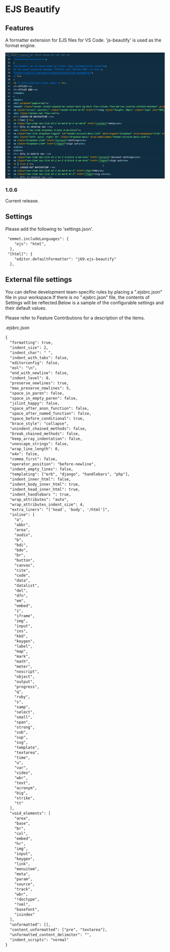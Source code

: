 # EJS Beautify

## Features

A formatter extension for EJS files for VS Code. 'js-beautify' is used as the format engine.

![demo](https://github.com/HiroyukiNIshimura/ejs-beautify/raw/HEAD/./preview.gif)

### 1.0.6

Current release.

## Settings

Please add the following to 'settings.json'.

```
 "emmet.includeLanguages": {
    "ejs": "html",
  },
 "[html]": {
    "editor.defaultFormatter": "j69.ejs-beautify"
  },
```

## External file settings

You can define development team-specific rules by placing a ".ejsbrc.json" file in your workspace.If there is no ".ejsbrc.json" file, the contents of Settings will be reflected.Below is a sample of the configurable settings and their default values.

Please refer to Feature Contributions for a description of the items.

.ejsbrc.json
```
{
  "formatting": true,
  "indent_size": 2,
  "indent_char": " ",
  "indent_with_tabs": false,
  "editorconfig": false,
  "eol": "\n",
  "end_with_newline": false,
  "indent_level": 0,
  "preserve_newlines": true,
  "max_preserve_newlines": 5,
  "space_in_paren": false,
  "space_in_empty_paren": false,
  "jslint_happy": false,
  "space_after_anon_function": false,
  "space_after_named_function": false,
  "space_before_conditional": true,
  "brace_style": "collapse",
  "unindent_chained_methods": false,
  "break_chained_methods": false,
  "keep_array_indentation": false,
  "unescape_strings": false,
  "wrap_line_length": 0,
  "e4x": false,
  "comma_first": false,
  "operator_position": "before-newline",
  "indent_empty_lines": false,
  "templating": ["erb", "django", "handlebars", "php"],
  "indent_inner_html": false,
  "indent_body_inner_html": true,
  "indent_head_inner_html": true,
  "indent_handlebars ": true,
  "wrap_attributes": "auto",
  "wrap_attributes_indent_size": 4,
  "extra_liners": "['head', 'body', '/html']",
  "inline": [
    "a",
    "abbr",
    "area",
    "audio",
    "b",
    "bdi",
    "bdo",
    "br",
    "button",
    "canvas",
    "cite",
    "code",
    "data",
    "datalist",
    "del",
    "dfn",
    "em",
    "embed",
    "i",
    "iframe",
    "img",
    "input",
    "ins",
    "kbd",
    "keygen",
    "label",
    "map",
    "mark",
    "math",
    "meter",
    "noscript",
    "object",
    "output",
    "progress",
    "q",
    "ruby",
    "s",
    "samp",
    "select",
    "small",
    "span",
    "strong",
    "sub",
    "sup",
    "svg",
    "template",
    "textarea",
    "time",
    "u",
    "var",
    "video",
    "wbr",
    "text",
    "acronym",
    "big",
    "strike",
    "tt"
  ],
  "void_elements": [
    "area",
    "base",
    "br",
    "col",
    "embed",
    "hr",
    "img",
    "input",
    "keygen",
    "link",
    "menuitem",
    "meta",
    "param",
    "source",
    "track",
    "wbr",
    "!doctype",
    "?xml",
    "basefont",
    "isindex"
  ],
  "unformatted": [],
  "content_unformatted": ["pre", "textarea"],
  "unformatted_content_delimiter": "",
  "indent_scripts": "normal"
}
```

